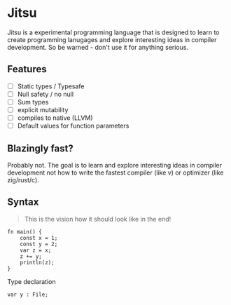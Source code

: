 # Jitsu

Jitsu is a experimental programming language that is designed to learn to create programming lanugages
and explore interesting ideas in compiler development. So be warned - don't use it for anything serious.

## Features

- [ ] Static types / Typesafe
- [ ] Null safety / no null
- [ ] Sum types
- [ ] explicit mutability
- [ ] compiles to native (LLVM)
- [ ] Default values for function parameters

## Blazingly fast?

Probably not. The goal is to learn and explore interesting ideas in compiler development not how to write the fastest
compiler (like v) or optimizer (like zig/rust/c).

## Syntax

> This is the vision how it should look like in the end!

```
fn main() {
    const x = 1;
    const y = 2;
    var z = x;
    z += y;
    println(z);
}
```

Type declaration
```
var y : File;
```
